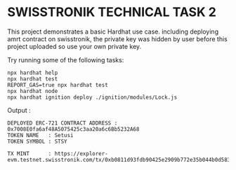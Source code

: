 # SWISSTRONIK TECHNICAL TASK 2

This project demonstrates a basic Hardhat use case. including deploying amrt contract on swisstronik, the private key was hidden by user before this project uploaded so use your own private key.

Try running some of the following tasks:

```shell
npx hardhat help
npx hardhat test
REPORT_GAS=true npx hardhat test
npx hardhat node
npx hardhat ignition deploy ./ignition/modules/Lock.js
```
Output :
```shell
DEPLOYED ERC-721 CONTRACT ADDRESS : 0x7008E0fa6af48A5075425c3aa20a6c6Bb5232A68
TOKEN NAME   : Setusi
TOKEN SYMBOL : STSY
```
```shell
TX MINT      : https://explorer-evm.testnet.swisstronik.com/tx/0xb0811d93fdb90425e2909b772e35b044b0d5835118e518267da8e937e82928d1
```
